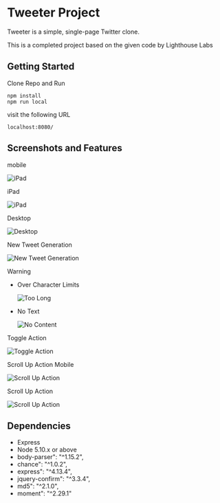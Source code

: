 # Tweeter Project

Tweeter is a simple, single-page Twitter clone.

This is a completed project based on the given code by Lighthouse Labs

## Getting Started

Clone Repo and Run

```
npm install
npm run local
```

visit the following URL

```
localhost:8080/
```

## Screenshots and Features

mobile

![iPad](./screenshots/mobile.png)

iPad

![iPad](./screenshots/ipad.png)

Desktop

![Desktop](./screenshots/desktop.png)

New Tweet Generation

![New Tweet Generation](./screenshots/newTweet.png)

Warning

- Over Character Limits

  ![Too Long](./screenshots/warningContentTooLong.gif)

- No Text

  ![No Content](./screenshots/warningNoContent.gif)

Toggle Action

![Toggle Action](./screenshots/toggleAction.gif)

Scroll Up Action Mobile

![Scroll Up Action](./screenshots/scrollupMobile.gif)

Scroll Up Action

![Scroll Up Action](./screenshots/scrollupAction.gif)

## Dependencies

- Express
- Node 5.10.x or above
- body-parser": "^1.15.2",
- chance": "^1.0.2",
- express": "^4.13.4",
- jquery-confirm": "^3.3.4",
- md5": "^2.1.0",
- moment": "^2.29.1"
